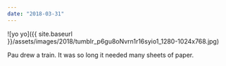 ```yaml
---
date: "2018-03-31"
---
```


![yo yo]({{ site.baseurl }}/assets/images/2018/tumblr_p6gu8oNvrn1r16syio1_1280-1024x768.jpg)

Pau drew a train. It was so long it needed many sheets of paper.
